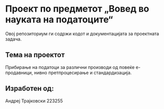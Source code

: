 # Проект по предметот „Вовед во науката на податоците“

Овој репозиториум ги содржи кодот и документацијата за проектната задача.

## Тема на проектот

Прибирање на податоци за различни производи од повеќе е-продавници, нивно претпроцесирање и стандардизација.

## Изработен од:

Андреј Трајковски 223255
